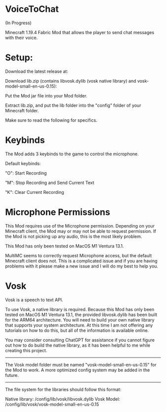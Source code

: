 # VoiceToChat

(In Progress)

Minecraft 1.19.4 Fabric Mod that allows the player to send chat messages with their voice.

# Setup:

Download the latest release at: 

Download lib.zip (contains libvosk.dylib (vosk native library) and vosk-model-small-en-us-0.15): 

Put the Mod jar file into your Mod folder. 

Extract lib.zip, and put the lib folder into the "config" folder of your Minecraft folder.

Make sure to read the following for specifics. 

# Keybinds

The Mod adds 3 keybinds to the game to control the microphone. 

Default keybinds:

"O": Start Recording

"M": Stop Recording and Send Current Text

"K": Clear Current Recording

# Microphone Permissions

This Mod requires use of the Microphone permission. Depending on your Minecraft client, the Mod may or may not be able to request permission. If the Mod is not picking up any audio, this is the most likely problem. 

This Mod has only been tested on MacOS M1 Ventura 13.1. 

MultiMC seems to correctly request Microphone access, but the default Minecraft client does not. This is a complicated issue and if you are having problems with it please make a new issue and I will do my best to help you. 

# Vosk

Vosk is a speech to text API. 

To use Vosk, a native library is required. Because this Mod has only been tested on MacOS M1 Ventura 13.1, the provided libvosk.dylib has been built for the ARM64 architecture. You will need to build your own native library that supports your system architecture. At this time I am not offering any tutorials on how to do this, but all of the information is available online. 

You may consider consulting ChatGPT for assistance if you cannot figure out how to do build the native library, as it has been helpful to me while creating this project. 

--------------------------------------------

The Vosk model folder must be named "vosk-model-small-en-us-0.15" for the Mod to work. A more optimized config system may be added in the future.

--------------------------------------------

The file system for the libraries should follow this format:

Native library: <Minecraft folder>/config/lib/vosk/libvosk.dylib
Vosk Model: <Minecraft folder>/config/lib/vosk/vosk-model-small-en-us-0.15
